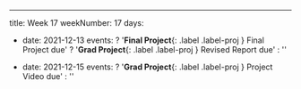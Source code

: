 ---
title: Week 17
weekNumber: 17
days:
- date: 2021-12-13
  events:
    ? '**Final Project**{: .label .label-proj } Final Project due'
    ? '**Grad Project**{: .label .label-proj } Revised Report due'
    : ''

- date: 2021-12-15
  events:
    ? '**Grad Project**{: .label .label-proj } Project Video due'
    : ''
